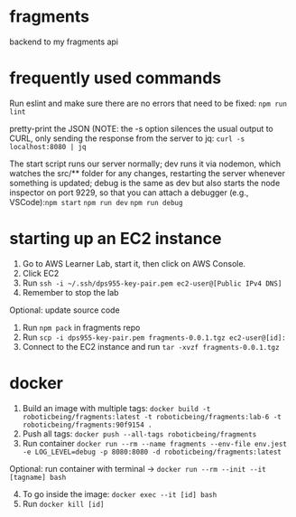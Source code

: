 # fragments
backend to my fragments api

# frequently used commands
Run eslint and make sure there are no errors that need to be fixed: ```npm run lint```

pretty-print the JSON (NOTE: the -s option silences the usual output to CURL, only sending the response from the server to jq: ```curl -s localhost:8080 | jq```

The start script runs our server normally; dev runs it via nodemon, which watches the src/** folder for any changes, restarting the server whenever something is updated; debug is the same as dev but also starts the node inspector on port 9229, so that you can attach a debugger (e.g., VSCode):```npm start``` ```npm run dev``` ```npm run debug```

# starting up an EC2 instance
1. Go to AWS Learner Lab, start it, then click on AWS Console.
2. Click EC2
3. Run ```ssh -i ~/.ssh/dps955-key-pair.pem ec2-user@[Public IPv4 DNS]```
4. Remember to stop the lab

Optional: update source code
1. Run ```npm pack``` in fragments repo
2. Run ```scp -i dps955-key-pair.pem fragments-0.0.1.tgz ec2-user@[id]:```
3. Connect to the EC2 instance and run ```tar -xvzf fragments-0.0.1.tgz```

# docker
1. Build an image with multiple tags: ```docker build -t roboticbeing/fragments:latest -t roboticbeing/fragments:lab-6 -t roboticbeing/fragments:90f9154 .``` 
2. Push all tags: ```docker push --all-tags roboticbeing/fragments```
3. Run container ```docker run --rm --name fragments --env-file env.jest -e LOG_LEVEL=debug -p 8080:8080 -d roboticbeing/fragments:latest```

Optional: run container with terminal -> ```docker run --rm --init --it [tagname] bash``` 

4. To go inside the image: ```docker exec --it [id] bash```
5. Run ```docker kill [id]```
